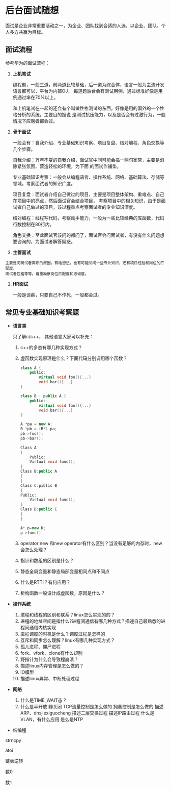# 后台面试随想

面试是企业非常重要活动之一，为企业、团队找到合适的人选，以企业、团队、个人多方共赢为目标。

## 面试流程

参考华为的面试流程：

1.  **上机笔试**

    编程题，一般三道，前两道比较基础，后一道为综合体，语言一般为主流开发语言都可以，平台为内部OJ，
    每道题后台会有测试用例，通过标准好像是用例通过率在70%以上。

    和上机笔试在一起的还会有个叫做性格测试的东西，好像是用的国外的一个性格分析的系统，主要目的据说
    是测试抗压能力，以及是否会有过激行为，一般情况下应聘者都会过。

1. **骨干面试**

    一般会有：自我介绍、专业基础知识考察、项目复盘、结对编程、角色交换等几个步骤。

    自我介绍：万年不变的自我介绍，面试官中间可能会插一两句家常，主要是消除紧张氛围、营造轻松的环境，为下面
    的面试作铺垫。

    专业基础知识考察：一般会从编程语言、操作系统、网络、基础算法、存储等领域，考察面试者的知识广度。

    项目复盘：面试者介绍自己做过的项目，主要是项目整体架构、重难点、自己在项目中的亮点，然后面试官会结合项目，
    考察项目中的相关知识，由于是面试者自己做过的项目，该过程重点考察面试者的专业知识深度。

    结对编程：线程写代码，考察动手能力，一般为一些比较经典的库函数，代码行数控制在80行内。

    角色交换：至此面试官该问的都问了，面试官会问面试者，有没有什么问题想要咨询的，为面试者解答疑惑。

1.   **主管面试**

    主要是问面试者离职的原因，有啥想法，也有可能回问一些专业知识，还有项目经验和岗位的匹配度，
    面试者性格等等。着重勘察岗位匹配度和忠诚度。


1.  **HR面试**

    一般是谈薪，只要自己不作死，一般都会过。

## 常见专业基础知识考察题

*   **语言类**

    只了解c/c++， 其他语言大家可以补充：

    1.  c++的多态有哪几种实现方式？

    1.  虚函数实现原理是什么？下面代码分别调用哪个函数？

        ````c++
        class A {
            public:
                virtual void foo(){...}
                void bar(){...}
        }

        class B : public A {
            public:
                virtual void foo(){...}
                void bar(){...}
        }

        A *pa = new A;
        B *pb = (B*) pa;
        pb->foo();
        pb->bar();
        ````

        ````c++
        Class A
        {
            Public:
	        Virtual void func();
        }
        Class B:public A
        {
        }
        Class C:piblic B
        {
        Public:
	        Virtual void func();
        }
        Class D:public C
        {
        }

        A* p=new D;
        p->func()
        ````
    
    1.  operator new 和new operator有什么区别？当没有足够的内存时，new会怎么处理？
    1.  指针和数组的区别是什么？
    1.  静态全局变量和静态局部变量相同点和不同点
    1.  什么是RTTI？有何应用？
    1.  析构函数一般设计成虚函数，原因是什么？

*   **操作系统**

    1.  进程和线程的区别和联系？linux怎么实现的的？
    1.  进程的地址空间是指什么?进程间通信有哪几种方式？描述自己最熟悉的进程间通信内核实现
    1.  进程调度的时机是什么？调度过程是怎样的
    1.  互斥和同步怎么理解？linux有哪几种实现方式？
    1.  孤儿进程、僵尸进程
    1.  fork、vfork、clone有什么却别
    1.  野指针为什么会导致程崩溃？
    1.  描述linux内存管理是怎么做的？
    1.  IO模型
    1.  描述linux异常、中断处理过程

*   **网络**

    1.  什么是TIME_WAIT态？
    1.  什么是半开放 瓣关闭
    TCP流量控制是怎么做的
    拥塞控制是怎么做的
    描述ARP、dnsjiexiguocheng 
    描述二层交换过程
    描述IP路由过程
什么是VLAN，有什么应用
是么是NTP

*   结编程

strncpy


atoi


链表逆转

数0

数1



